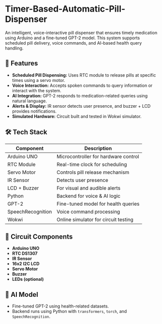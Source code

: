 # Timer-Based-Automatic-Pill-Dispenser

An intelligent, voice-interactive pill dispenser that ensures timely medication using Arduino and a fine-tuned GPT-2 model. This system supports scheduled pill delivery, voice commands, and AI-based health query handling.

## 🚀 Features

- **Scheduled Pill Dispensing:** Uses RTC module to release pills at specific times using a servo motor.
- **Voice Interaction:** Accepts spoken commands to query information or interact with the system.
- **AI Integration:** GPT-2 responds to medication-related queries using natural language.
- **Alerts & Display:** IR sensor detects user presence, and buzzer + LCD provides notifications.
- **Simulated Hardware:** Circuit built and tested in Wokwi simulator.

## 🛠️ Tech Stack

| Component      | Description                           |
|----------------|---------------------------------------|
| Arduino UNO    | Microcontroller for hardware control  |
| RTC Module     | Real-time clock for scheduling        |
| Servo Motor    | Controls pill release mechanism       |
| IR Sensor      | Detects user presence                 |
| LCD + Buzzer   | For visual and audible alerts         |
| Python         | Backend for voice & AI logic          |
| GPT-2          | Fine-tuned model for health queries   |
| SpeechRecognition | Voice command processing           |
| Wokwi          | Online simulator for circuit testing  |

## 🧩 Circuit Components

- **Arduino UNO**
- **RTC DS1307**
- **IR Sensor**
- **16x2 I2C LCD**
- **Servo Motor**
- **Buzzer**
- **LEDs (optional)**

## 🧠 AI Model

- Fine-tuned GPT-2 using health-related datasets.
- Backend runs using Python with `transformers`, `torch`, and `SpeechRecognition`.
